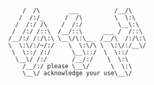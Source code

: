         /  /\        ___          /__/\
       /  /:/_      /  /\         \  \:\
      /  /:/ /\    /  /:/          \__\:\
     /  /:/ /::\  /__/::\      ___ /  /::\
    /__/:/ /:/\:\ \__\/\:\__  /__/\  /:/\:\
    \  \:\/:/~/:/    \  \:\/\ \  \:\/:/__\/
     \  \::/ /:/      \__\::/  \  \::/
      \__\/ /:/       /__/:/    \  \:\
        /__/:/ please \__\/      \  \:\
        \__\/ acknowledge your use\__\/
